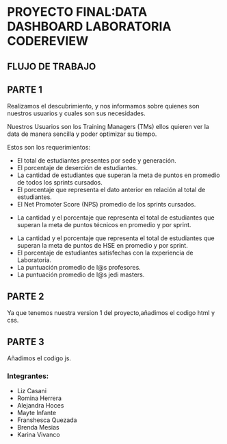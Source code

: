 # PROYECTO FINAL:DATA DASHBOARD LABORATORIA CODEREVIEW


## FLUJO DE TRABAJO

## PARTE 1

Realizamos el descubrimiento, y nos informamos sobre quienes son nuestros usuarios y cuales son sus necesidades.

Nuestros Usuarios son los Training Managers (TMs) ellos quieren ver la data de manera sencilla y poder optimizar su tiempo.

Estos son los requerimientos:

* El total de estudiantes presentes por sede y generación.
* El porcentaje de deserción de estudiantes.
* La cantidad de estudiantes que superan la meta de puntos en promedio de todos los sprints cursados.
* El porcentaje que representa el dato anterior en relación al total de estudiantes.
* El Net Promoter Score (NPS) promedio de los sprints cursados.
+ La cantidad y el porcentaje que representa el total de estudiantes que superan la meta de puntos técnicos en promedio y por sprint.
* La cantidad y el porcentaje que representa el total de estudiantes que superan la meta de puntos de HSE en promedio y por sprint.
* El porcentaje de estudiantes satisfechas con la experiencia de Laboratoria.
* La puntuación promedio de l@s profesores.
* La puntuación promedio de l@s jedi masters.


## PARTE 2

Ya que tenemos nuestra version 1 del proyecto,añadimos el codigo html y css.


## PARTE 3

Añadimos el codigo js.

### Integrantes:

* Liz Casani
* Romina Herrera
* Alejandra Hoces
* Mayte Infante
* Franshesca Quezada
* Brenda Mesias
* Karina Vivanco

